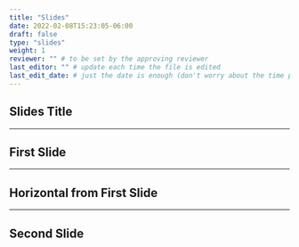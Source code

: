 ```yaml
---
title: "Slides"
date: 2022-02-08T15:23:05-06:00
draft: false
type: "slides"
weight: 1
reviewer: "" # to be set by the approving reviewer
last_editor: "" # update each time the file is edited
last_edit_date: # just the date is enough (don't worry about the time portion)
---
```


## Slides Title

---

## First Slide

___

## Horizontal from First Slide

---

## Second Slide